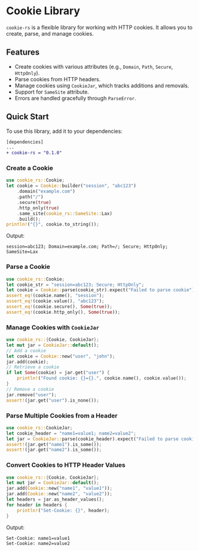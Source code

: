 # Cookie Library
`cookie-rs` is a flexible library for working with HTTP cookies. It allows you to create, parse, and manage cookies.

## Features
- Create cookies with various attributes (e.g., `Domain`, `Path`, `Secure`, `HttpOnly`).
- Parse cookies from HTTP headers.
- Manage cookies using `CookieJar`, which tracks additions and removals.
- Support for `SameSite` attribute.
- Errors are handled gracefully through `ParseError`.

## Quick Start
To use this library, add it to your dependencies:
```diff
[dependencies]
...
+ cookie-rs = "0.1.0"
```

### Create a Cookie
```rust
use cookie_rs::Cookie;
let cookie = Cookie::builder("session", "abc123")
    .domain("example.com")
    .path("/")
    .secure(true)
    .http_only(true)
    .same_site(cookie_rs::SameSite::Lax)
    .build();
println!("{}", cookie.to_string());
```
Output:
```
session=abc123; Domain=example.com; Path=/; Secure; HttpOnly; SameSite=Lax
```

### Parse a Cookie
```rust
use cookie_rs::Cookie;
let cookie_str = "session=abc123; Secure; HttpOnly";
let cookie = Cookie::parse(cookie_str).expect("Failed to parse cookie");
assert_eq!(cookie.name(), "session");
assert_eq!(cookie.value(), "abc123");
assert_eq!(cookie.secure(), Some(true));
assert_eq!(cookie.http_only(), Some(true));
```

### Manage Cookies with `CookieJar`
```rust
use cookie_rs::{Cookie, CookieJar};
let mut jar = CookieJar::default();
// Add a cookie
let cookie = Cookie::new("user", "john");
jar.add(cookie);
// Retrieve a cookie
if let Some(cookie) = jar.get("user") {
    println!("Found cookie: {}={}.", cookie.name(), cookie.value());
}
// Remove a cookie
jar.remove("user");
assert!(jar.get("user").is_none());
```

### Parse Multiple Cookies from a Header
```rust
use cookie_rs::CookieJar;
let cookie_header = "name1=value1; name2=value2";
let jar = CookieJar::parse(cookie_header).expect("Failed to parse cookies");
assert!(jar.get("name1").is_some());
assert!(jar.get("name2").is_some());
```

### Convert Cookies to HTTP Header Values
```rust
use cookie_rs::{Cookie, CookieJar};
let mut jar = CookieJar::default();
jar.add(Cookie::new("name1", "value1"));
jar.add(Cookie::new("name2", "value2"));
let headers = jar.as_header_values();
for header in headers {
    println!("Set-Cookie: {}", header);
}
```
Output:
```
Set-Cookie: name1=value1
Set-Cookie: name2=value2
```
